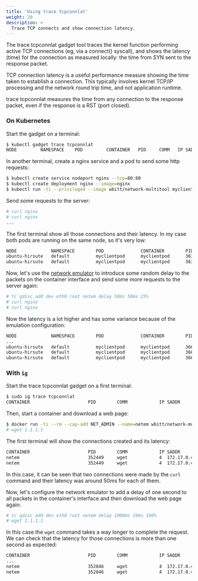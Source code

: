 ```yaml
---
title: 'Using trace tcpconnlat'
weight: 20
description: >
  Trace TCP connects and show connection latency.
---
```


The trace tcpconnlat gadget tool traces the kernel function performing active TCP connections (eg,
via a connect() syscall), and shows the latency (time) for the connection as measured locally: the
time from SYN sent to the response packet.

TCP connection latency is a useful performance measure showing the time taken to establish a
connection. This typically involves kernel TCP/IP processing and the network round trip time, and
not application runtime.

trace tcpconnlat measures the time from any connection to the response packet, even if the response
is a RST (port closed).

### On Kubernetes

Start the gadget on a terminal:

```bash
$ kubectl gadget trace tcpconnlat
NODE         NAMESPACE    POD         CONTAINER   PID     COMM   IP SADDR           DADDR           SPORT DPORT LATENCY
```

In another terminal, create a nginx service and a pod to send some http requests:

```bash
$ kubectl create service nodeport nginx --tcp=80:80
$ kubectl create deployment nginx --image=nginx
$ kubectl run -ti --privileged --image wbitt/network-multitool myclientpod -- bash
```

Send some requests to the server:

```bash
# curl nginx
# curl nginx
...
```

The first terminal show all those connections and their latency. In my case both pods are running on
the same node, so it's very low:

```bash
NODE             NAMESPACE        POD              CONTAINER        PID       COMM     IP SADDR           DADDR           SPORT DPORT LATENCY
ubuntu-hirsute   default          myclientpod      myclientpod      363550    curl     4  172.16.118.147  10.109.132.206  47078 80    121µs
ubuntu-hirsute   default          myclientpod      myclientpod      363654    curl     4  172.16.118.147  10.109.132.206  60028 80    116µs
```

Now, let's use the [network emulator](https://wiki.linuxfoundation.org/networking/netem) to
introduce some random delay to the packets on the container interface and send some more requests to
the server again:

```bash
# tc qdisc add dev eth0 root netem delay 50ms 50ms 25%
# curl nginx
# curl nginx
```

Now the latency is a lot higher and has some variance because of the emulation configuration:

```bash
NODE             NAMESPACE        POD              CONTAINER        PID       COMM     IP SADDR           DADDR           SPORT DPORT LATENCY
...
ubuntu-hirsute   default          myclientpod      myclientpod      366034    curl     4  172.16.118.147  10.109.132.206  39486 80    32.584ms
ubuntu-hirsute   default          myclientpod      myclientpod      366036    curl     4  172.16.118.147  10.109.132.206  39488 80    56.375ms
ubuntu-hirsute   default          myclientpod      myclientpod      366040    curl     4  172.16.118.147  10.109.132.206  33490 80    79.54ms
```

### With `ig`

Start the trace tcpconnlat gadget on a first terminal:

```bash
$ sudo ig trace tcpconnlat
CONTAINER                      PID        COMM            IP SADDR           DADDR           SPORT DPORT LATENCY
```

Then, start a container and download a web page:

```bash
$ docker run -ti --rm --cap-add NET_ADMIN --name=netem wbitt/network-multitool -- /bin/bash
# wget 1.1.1.1
```

The first terminal will show the connections created and its latency:

```bash
CONTAINER                      PID        COMM            IP SADDR           DADDR           SPORT DPORT LATENCY
netem                          352449     wget            4  172.17.0.4      1.1.1.1         48668 80    49.543ms
netem                          352449     wget            4  172.17.0.4      1.1.1.1         48986 443   57.295ms
```

In this case, it can be seen that two connections were made by the `curl` command and their latency
was around 50ms for each of them.

Now, let's configure the network emulator to add a delay of one second to all packets in the
container's interface and then download the web page again:

```bash
# tc qdisc add dev eth0 root netem delay 1000ms 10ms 100%
# wget 1.1.1.1
```

In this case the `wget` command takes a way longer to complete the request. We can check that the
latency for those connections is more than one second as expected:

```bash
CONTAINER                      PID        COMM            IP SADDR           DADDR           SPORT DPORT LATENCY
...
netem                          352846     wget            4  172.17.0.4      1.1.1.1         38236 80    1.045217s
netem                          352846     wget            4  172.17.0.4      1.1.1.1         45982 443   1.044178s
```
